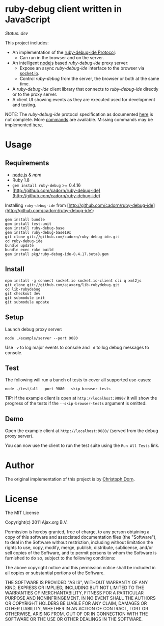 ruby-debug client written in JavaScript
=======================================

*Status: dev*

This project includes:

  * An implementation of the [ruby-debug-ide Protocol](http://debug-commons.rubyforge.org/protocol-spec.html):
    * Can run in the browser and on the server.
  * An intelligent [nodejs](http://nodejs.org/) based *ruby-debug-ide* proxy server:
    * Expose an async *ruby-debug-ide* interface to the browser via [socket.io](http://socket.io/).
    * Control *ruby-debug* from the server, the browser or both at the same time.
  * A *ruby-debug-ide* client library that connects to *ruby-debug-ide* directly or to the proxy server.
  * A client UI showing events as they are executed used for development and testing.

NOTE: The *ruby-debug-ide* protocol specification as documented [here](http://debug-commons.rubyforge.org/protocol-spec.html)
is not complete. More [commands](http://bashdb.sourceforge.net/ruby-debug.html) are available. Missing commands
may be implemented [here](https://github.com/ruby-debug/ruby-debug-ide).


Usage
=====

Requirements
------------

  * [node.js](http://nodejs.org/) & *npm*
  * Ruby 1.8
  * `gem install ruby-debug` >= 0.4.16
  * [http://github.com/cadorn/ruby-debug-ide](http://github.com/cadorn/ruby-debug-ide)

Installing `ruby-debug-ide` from [http://github.com/cadorn/ruby-debug-ide](http://github.com/cadorn/ruby-debug-ide):

    gem install bundle
    gem install test-unit
    gem install ruby-debug-base
    gem install ruby-debug-base19x
    git clone git://github.com/cadorn/ruby-debug-ide.git
    cd ruby-debug-ide
    bundle update
    bundle exec rake build
    gem install pkg/ruby-debug-ide-0.4.17.beta8.gem

Install
-------

    npm install -g connect socket.io socket.io-client cli q xml2js
    git clone git://github.com/ajaxorg/lib-rubydebug.git
    cd lib-rubydebug
    git checkout dev
    git submodule init
    git submodule update

Setup
-----

Launch debug proxy server:

    node ./example/server --port 9080

Use `-v` to log major events to console and `-d` to log debug messages to console.

Test
----

The following will run a bunch of tests to cover all supported use-cases:

    node ./test/all --port 9080 --skip-browser-tests

TIP: If the example client is open at `http://localhost:9080/` it will show the progress of
the tests if the `--skip-browser-tests` argument is omitted.

Demo
----

Open the example client at `http://localhost:9080/` (served from the debug proxy server).

You can now use the client to run the test suite using the `Run All Tests` link.


Author
======

The original implementation of this project is by [Christoph Dorn](http://www.christophdorn.com/).


License
=======

The MIT License

Copyright(c) 2011 Ajax.org B.V. <info AT ajax DOT org>

Permission is hereby granted, free of charge, to any person obtaining a copy
of this software and associated documentation files (the "Software"), to deal
in the Software without restriction, including without limitation the rights
to use, copy, modify, merge, publish, distribute, sublicense, and/or sell
copies of the Software, and to permit persons to whom the Software is
furnished to do so, subject to the following conditions:

The above copyright notice and this permission notice shall be included in
all copies or substantial portions of the Software.

THE SOFTWARE IS PROVIDED "AS IS", WITHOUT WARRANTY OF ANY KIND, EXPRESS OR
IMPLIED, INCLUDING BUT NOT LIMITED TO THE WARRANTIES OF MERCHANTABILITY,
FITNESS FOR A PARTICULAR PURPOSE AND NONINFRINGEMENT. IN NO EVENT SHALL THE
AUTHORS OR COPYRIGHT HOLDERS BE LIABLE FOR ANY CLAIM, DAMAGES OR OTHER
LIABILITY, WHETHER IN AN ACTION OF CONTRACT, TORT OR OTHERWISE, ARISING FROM,
OUT OF OR IN CONNECTION WITH THE SOFTWARE OR THE USE OR OTHER DEALINGS IN
THE SOFTWARE.
